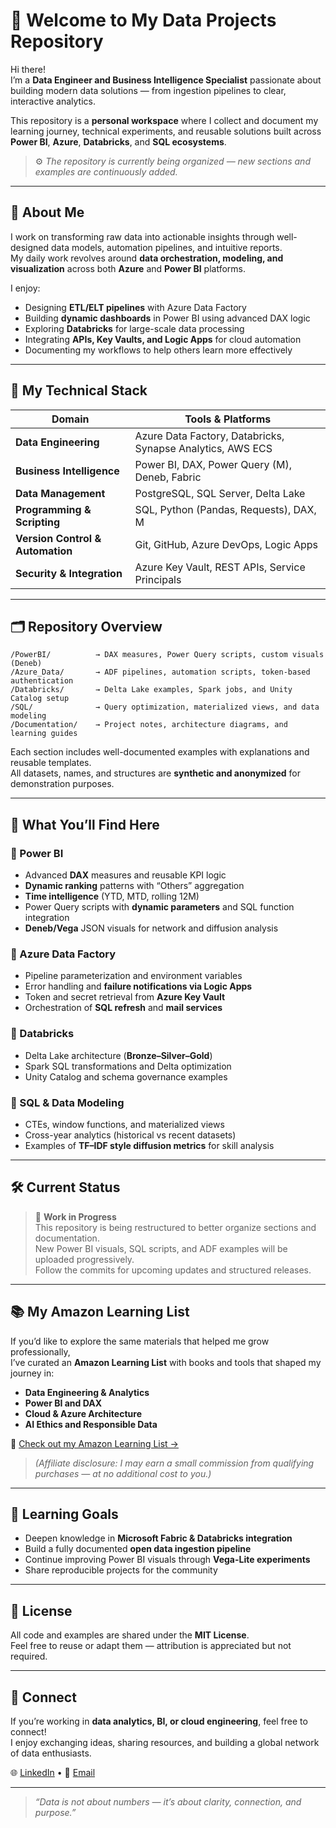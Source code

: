 # 👋 Welcome to My Data Projects Repository

Hi there!  
I’m a **Data Engineer and Business Intelligence Specialist** passionate about building modern data solutions — from ingestion pipelines to clear, interactive analytics.

This repository is a **personal workspace** where I collect and document my learning journey, technical experiments, and reusable solutions built across **Power BI**, **Azure**, **Databricks**, and **SQL ecosystems**.

> ⚙️ *The repository is currently being organized — new sections and examples are continuously added.*

---

## 🚀 About Me

I work on transforming raw data into actionable insights through well-designed data models, automation pipelines, and intuitive reports.  
My daily work revolves around **data orchestration, modeling, and visualization** across both **Azure** and **Power BI** platforms.

I enjoy:
- Designing **ETL/ELT pipelines** with Azure Data Factory  
- Building **dynamic dashboards** in Power BI using advanced DAX logic  
- Exploring **Databricks** for large-scale data processing  
- Integrating **APIs, Key Vaults, and Logic Apps** for cloud automation  
- Documenting my workflows to help others learn more effectively  

---

## 🧠 My Technical Stack

| Domain | Tools & Platforms |
|--------|------------------|
| **Data Engineering** | Azure Data Factory, Databricks, Synapse Analytics, AWS ECS |
| **Business Intelligence** | Power BI, DAX, Power Query (M), Deneb, Fabric |
| **Data Management** | PostgreSQL, SQL Server, Delta Lake |
| **Programming & Scripting** | SQL, Python (Pandas, Requests), DAX, M |
| **Version Control & Automation** | Git, GitHub, Azure DevOps, Logic Apps |
| **Security & Integration** | Azure Key Vault, REST APIs, Service Principals |

---

## 🗂️ Repository Overview

```
/PowerBI/          → DAX measures, Power Query scripts, custom visuals (Deneb)
/Azure_Data/       → ADF pipelines, automation scripts, token-based authentication
/Databricks/       → Delta Lake examples, Spark jobs, and Unity Catalog setup
/SQL/              → Query optimization, materialized views, and data modeling
/Documentation/    → Project notes, architecture diagrams, and learning guides
```

Each section includes well-documented examples with explanations and reusable templates.  
All datasets, names, and structures are **synthetic and anonymized** for demonstration purposes.

---

## 🧩 What You’ll Find Here

### 🔹 Power BI
- Advanced **DAX** measures and reusable KPI logic  
- **Dynamic ranking** patterns with “Others” aggregation  
- **Time intelligence** (YTD, MTD, rolling 12M)  
- Power Query scripts with **dynamic parameters** and SQL function integration  
- **Deneb/Vega** JSON visuals for network and diffusion analysis  

### 🔹 Azure Data Factory
- Pipeline parameterization and environment variables  
- Error handling and **failure notifications via Logic Apps**  
- Token and secret retrieval from **Azure Key Vault**  
- Orchestration of **SQL refresh** and **mail services**  

### 🔹 Databricks
- Delta Lake architecture (**Bronze–Silver–Gold**)  
- Spark SQL transformations and Delta optimization  
- Unity Catalog and schema governance examples  

### 🔹 SQL & Data Modeling
- CTEs, window functions, and materialized views  
- Cross-year analytics (historical vs recent datasets)  
- Examples of **TF–IDF style diffusion metrics** for skill analysis  

---

## 🛠️ Current Status

> 🧩 **Work in Progress**  
> This repository is being restructured to better organize sections and documentation.  
> New Power BI visuals, SQL scripts, and ADF examples will be uploaded progressively.  
> Follow the commits for upcoming updates and structured releases.

---

## 📚 My Amazon Learning List

If you’d like to explore the same materials that helped me grow professionally,  
I’ve curated an **Amazon Learning List** with books and tools that shaped my journey in:

- **Data Engineering & Analytics**  
- **Power BI and DAX**  
- **Cloud & Azure Architecture**  
- **AI Ethics and Responsible Data**  

🔗 [Check out my Amazon Learning List →](https://www.amazon.com/)

> *(Affiliate disclosure: I may earn a small commission from qualifying purchases — at no additional cost to you.)*

---

## 🧠 Learning Goals

- Deepen knowledge in **Microsoft Fabric & Databricks integration**  
- Build a fully documented **open data ingestion pipeline**  
- Continue improving Power BI visuals through **Vega-Lite experiments**  
- Share reproducible projects for the community  

---

## 🪪 License

All code and examples are shared under the **MIT License**.  
Feel free to reuse or adapt them — attribution is appreciated but not required.

---

## 📢 Connect

If you’re working in **data analytics, BI, or cloud engineering**, feel free to connect!  
I enjoy exchanging ideas, sharing resources, and building a global network of data enthusiasts.

🌐 [LinkedIn](https://www.linkedin.com/) • 📧 [Email](mailto:example@email.com)

---

> *“Data is not about numbers — it’s about clarity, connection, and purpose.”*

